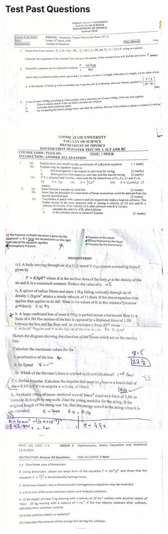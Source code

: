 # Test Past Questions

![](20testGeneral.png)

![](20testSLTandBC.png)

![](t2018.png)

![](testGeneralGE.png)